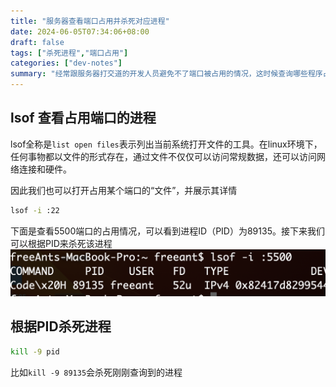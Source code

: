 ```yaml
---
title: "服务器查看端口占用并杀死对应进程"
date: 2024-06-05T07:34:06+08:00
draft: false
tags: ["杀死进程","端口占用"]
categories: ["dev-notes"]
summary: "经常跟服务器打交道的开发人员避免不了端口被占用的情况，这时候查询哪些程序占用了进程，并杀死那些僵尸进程就很重要了。"
---
```


## lsof 查看占用端口的进程
lsof全称是`list open files`表示列出当前系统打开文件的工具。在linux环境下，任何事物都以文件的形式存在，通过文件不仅仅可以访问常规数据，还可以访问网络连接和硬件。

因此我们也可以打开占用某个端口的“文件”，并展示其详情

```bash
lsof -i :22
```
下面是查看5500端口的占用情况，可以看到进程ID（PID）为89135。接下来我们可以根据PID来杀死该进程
![图片](lsof.png)

## 根据PID杀死进程
```bash
kill -9 pid
```
比如`kill -9 89135`会杀死刚刚查询到的进程

